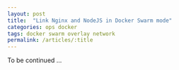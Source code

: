 ```yaml
---
layout: post
title:  "Link Nginx and NodeJS in Docker Swarm mode"
categories: ops docker
tags: docker swarm overlay network
permalink: /articles/:title
---
```

To be continued ...
